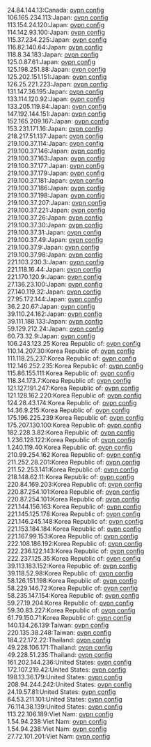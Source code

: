 24.84.144.13:Canada: [ovpn config](vpn/24_84_144_13.ovpn)  
106.165.234.113:Japan: [ovpn config](vpn/106_165_234_113.ovpn)  
113.154.24.120:Japan: [ovpn config](vpn/113_154_24_120.ovpn)  
114.142.93.100:Japan: [ovpn config](vpn/114_142_93_100.ovpn)  
115.37.234.225:Japan: [ovpn config](vpn/115_37_234_225.ovpn)  
116.82.140.64:Japan: [ovpn config](vpn/116_82_140_64.ovpn)  
118.8.34.183:Japan: [ovpn config](vpn/118_8_34_183.ovpn)  
125.0.87.61:Japan: [ovpn config](vpn/125_0_87_61.ovpn)  
125.198.251.88:Japan: [ovpn config](vpn/125_198_251_88.ovpn)  
125.202.151.151:Japan: [ovpn config](vpn/125_202_151_151.ovpn)  
126.25.221.223:Japan: [ovpn config](vpn/126_25_221_223.ovpn)  
131.147.36.195:Japan: [ovpn config](vpn/131_147_36_195.ovpn)  
133.114.120.92:Japan: [ovpn config](vpn/133_114_120_92.ovpn)  
133.205.119.84:Japan: [ovpn config](vpn/133_205_119_84.ovpn)  
147.192.144.151:Japan: [ovpn config](vpn/147_192_144_151.ovpn)  
152.165.209.167:Japan: [ovpn config](vpn/152_165_209_167.ovpn)  
153.231.171.16:Japan: [ovpn config](vpn/153_231_171_16.ovpn)  
218.217.51.137:Japan: [ovpn config](vpn/218_217_51_137.ovpn)  
219.100.37.114:Japan: [ovpn config](vpn/219_100_37_114.ovpn)  
219.100.37.146:Japan: [ovpn config](vpn/219_100_37_146.ovpn)  
219.100.37.163:Japan: [ovpn config](vpn/219_100_37_163.ovpn)  
219.100.37.177:Japan: [ovpn config](vpn/219_100_37_177.ovpn)  
219.100.37.179:Japan: [ovpn config](vpn/219_100_37_179.ovpn)  
219.100.37.181:Japan: [ovpn config](vpn/219_100_37_181.ovpn)  
219.100.37.186:Japan: [ovpn config](vpn/219_100_37_186.ovpn)  
219.100.37.198:Japan: [ovpn config](vpn/219_100_37_198.ovpn)  
219.100.37.207:Japan: [ovpn config](vpn/219_100_37_207.ovpn)  
219.100.37.221:Japan: [ovpn config](vpn/219_100_37_221.ovpn)  
219.100.37.26:Japan: [ovpn config](vpn/219_100_37_26.ovpn)  
219.100.37.30:Japan: [ovpn config](vpn/219_100_37_30.ovpn)  
219.100.37.31:Japan: [ovpn config](vpn/219_100_37_31.ovpn)  
219.100.37.49:Japan: [ovpn config](vpn/219_100_37_49.ovpn)  
219.100.37.9:Japan: [ovpn config](vpn/219_100_37_9.ovpn)  
219.100.37.98:Japan: [ovpn config](vpn/219_100_37_98.ovpn)  
221.103.230.3:Japan: [ovpn config](vpn/221_103_230_3.ovpn)  
221.118.16.44:Japan: [ovpn config](vpn/221_118_16_44.ovpn)  
221.170.120.9:Japan: [ovpn config](vpn/221_170_120_9.ovpn)  
27.136.23.100:Japan: [ovpn config](vpn/27_136_23_100.ovpn)  
27.140.119.32:Japan: [ovpn config](vpn/27_140_119_32.ovpn)  
27.95.172.144:Japan: [ovpn config](vpn/27_95_172_144.ovpn)  
36.2.20.67:Japan: [ovpn config](vpn/36_2_20_67.ovpn)  
39.110.24.162:Japan: [ovpn config](vpn/39_110_24_162.ovpn)  
39.111.188.133:Japan: [ovpn config](vpn/39_111_188_133.ovpn)  
59.129.212.24:Japan: [ovpn config](vpn/59_129_212_24.ovpn)  
60.73.32.9:Japan: [ovpn config](vpn/60_73_32_9.ovpn)  
106.243.123.25:Korea Republic of: [ovpn config](vpn/106_243_123_25.ovpn)  
110.14.207.30:Korea Republic of: [ovpn config](vpn/110_14_207_30.ovpn)  
111.118.25.237:Korea Republic of: [ovpn config](vpn/111_118_25_237.ovpn)  
112.146.252.235:Korea Republic of: [ovpn config](vpn/112_146_252_235.ovpn)  
115.86.155.111:Korea Republic of: [ovpn config](vpn/115_86_155_111.ovpn)  
118.34.173.7:Korea Republic of: [ovpn config](vpn/118_34_173_7.ovpn)  
121.127.191.247:Korea Republic of: [ovpn config](vpn/121_127_191_247.ovpn)  
121.128.162.220:Korea Republic of: [ovpn config](vpn/121_128_162_220.ovpn)  
124.28.43.174:Korea Republic of: [ovpn config](vpn/124_28_43_174.ovpn)  
14.36.9.215:Korea Republic of: [ovpn config](vpn/14_36_9_215.ovpn)  
175.196.225.239:Korea Republic of: [ovpn config](vpn/175_196_225_239.ovpn)  
175.207.130.100:Korea Republic of: [ovpn config](vpn/175_207_130_100.ovpn)  
182.228.3.82:Korea Republic of: [ovpn config](vpn/182_228_3_82.ovpn)  
1.236.128.122:Korea Republic of: [ovpn config](vpn/1_236_128_122.ovpn)  
1.240.119.40:Korea Republic of: [ovpn config](vpn/1_240_119_40.ovpn)  
210.99.254.162:Korea Republic of: [ovpn config](vpn/210_99_254_162.ovpn)  
211.252.28.201:Korea Republic of: [ovpn config](vpn/211_252_28_201.ovpn)  
211.52.253.141:Korea Republic of: [ovpn config](vpn/211_52_253_141.ovpn)  
218.148.62.11:Korea Republic of: [ovpn config](vpn/218_148_62_11.ovpn)  
220.84.169.203:Korea Republic of: [ovpn config](vpn/220_84_169_203.ovpn)  
220.87.254.101:Korea Republic of: [ovpn config](vpn/220_87_254_101.ovpn)  
220.87.254.101:Korea Republic of: [ovpn config](vpn/220_87_254_101.ovpn)  
221.144.156.163:Korea Republic of: [ovpn config](vpn/221_144_156_163.ovpn)  
221.145.125.178:Korea Republic of: [ovpn config](vpn/221_145_125_178.ovpn)  
221.146.245.148:Korea Republic of: [ovpn config](vpn/221_146_245_148.ovpn)  
221.153.184.184:Korea Republic of: [ovpn config](vpn/221_153_184_184.ovpn)  
221.167.99.153:Korea Republic of: [ovpn config](vpn/221_167_99_153.ovpn)  
222.108.186.192:Korea Republic of: [ovpn config](vpn/222_108_186_192.ovpn)  
222.236.122.143:Korea Republic of: [ovpn config](vpn/222_236_122_143.ovpn)  
222.237.125.35:Korea Republic of: [ovpn config](vpn/222_237_125_35.ovpn)  
39.113.183.152:Korea Republic of: [ovpn config](vpn/39_113_183_152.ovpn)  
39.118.52.98:Korea Republic of: [ovpn config](vpn/39_118_52_98.ovpn)  
58.126.151.198:Korea Republic of: [ovpn config](vpn/58_126_151_198.ovpn)  
58.229.146.72:Korea Republic of: [ovpn config](vpn/58_229_146_72.ovpn)  
58.235.147.154:Korea Republic of: [ovpn config](vpn/58_235_147_154.ovpn)  
59.27.19.204:Korea Republic of: [ovpn config](vpn/59_27_19_204.ovpn)  
59.30.83.227:Korea Republic of: [ovpn config](vpn/59_30_83_227.ovpn)  
61.79.150.71:Korea Republic of: [ovpn config](vpn/61_79_150_71.ovpn)  
140.134.26.139:Taiwan: [ovpn config](vpn/140_134_26_139.ovpn)  
220.135.38.248:Taiwan: [ovpn config](vpn/220_135_38_248.ovpn)  
184.22.172.22:Thailand: [ovpn config](vpn/184_22_172_22.ovpn)  
49.228.106.171:Thailand: [ovpn config](vpn/49_228_106_171.ovpn)  
49.228.51.235:Thailand: [ovpn config](vpn/49_228_51_235.ovpn)  
161.202.144.236:United States: [ovpn config](vpn/161_202_144_236.ovpn)  
172.107.219.42:United States: [ovpn config](vpn/172_107_219_42.ovpn)  
198.13.36.179:United States: [ovpn config](vpn/198_13_36_179.ovpn)  
208.94.244.242:United States: [ovpn config](vpn/208_94_244_242.ovpn)  
24.19.57.81:United States: [ovpn config](vpn/24_19_57_81.ovpn)  
64.53.211.101:United States: [ovpn config](vpn/64_53_211_101.ovpn)  
76.114.38.139:United States: [ovpn config](vpn/76_114_38_139.ovpn)  
113.22.106.189:Viet Nam: [ovpn config](vpn/113_22_106_189.ovpn)  
1.54.94.238:Viet Nam: [ovpn config](vpn/1_54_94_238.ovpn)  
1.54.94.238:Viet Nam: [ovpn config](vpn/1_54_94_238.ovpn)  
27.72.101.201:Viet Nam: [ovpn config](vpn/27_72_101_201.ovpn)  
